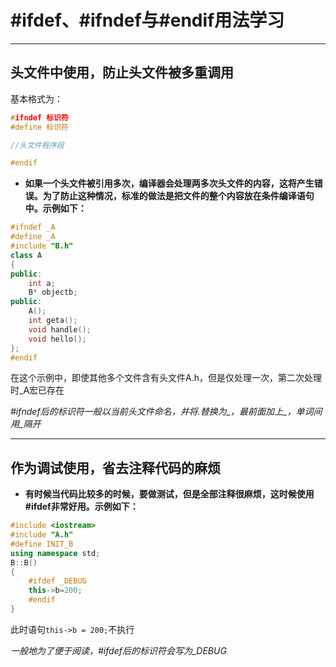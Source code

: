 # #ifdef、#ifndef与#endif用法学习

****

## 头文件中使用，防止头文件被多重调用

基本格式为：

```c++
#ifndef 标识符
#define 标识符

//头文件程序段

#endif
```

- **如果一个头文件被引用多次，编译器会处理两多次头文件的内容，这将产生错误。为了防止这种情况，标准的做法是把文件的整个内容放在条件编译语句中。示例如下：**

```c++
#ifndef _A
#define _A
#include "B.h"
class A
{
public:
	int a;
	B* objectb;
public:
	A();
	int geta();
	void handle();
	void hello();
};
#endif 
```

在这个示例中，即使其他多个文件含有头文件A.h，但是仅处理一次，第二次处理时_A宏已存在

*#ifndef后的标识符一般以当前头文件命名，并将.替换为_，最前面加上_，单词间用_隔开*

***

## 作为调试使用，省去注释代码的麻烦

- **有时候当代码比较多的时候，要做测试，但是全部注释很麻烦，这时候使用#ifdef非常好用。示例如下：**

```c++
#include <iostream>
#include "A.h"
#define INIT_B
using namespace std;
B::B()
{
	#ifdef _DEBUG
	this->b=200;
	#endif
}
```

此时语句`this->b = 200;`不执行

*一般地为了便于阅读，#ifdef后的标识符会写为_DEBUG*
